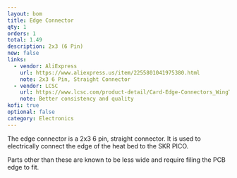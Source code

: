 ```yaml
---
layout: bom
title: Edge Connector
qty: 1
orders: 1
total: 1.49
description: 2x3 (6 Pin)
new: false
links:
  - vendor: AliExpress
    url: https://www.aliexpress.us/item/2255801041975380.html
    note: 2x3 6 Pin, Straight Connector
  - vendor: LCSC
    url: https://www.lcsc.com/product-detail/Card-Edge-Connectors_WingTAT-ED06BGFBK_C5173287.html
    note: Better consistency and quality
kofi: true
optional: false
category: Electronics
---
```


The edge connector is a 2x3 6 pin, straight connector. It is used to electrically connect the edge of the heat bed to
the SKR PICO.

Parts other than these are known to be less wide and require filing the PCB edge to fit.
